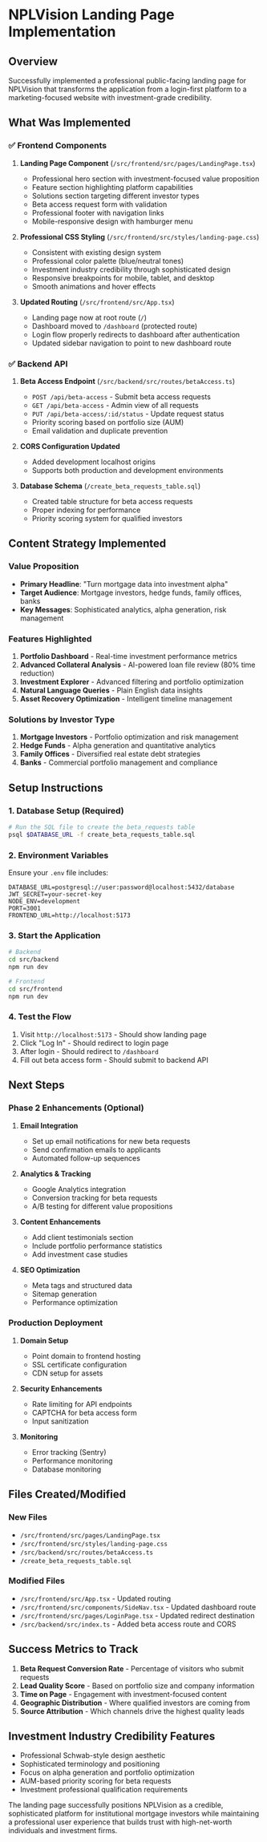 # NPLVision Landing Page Implementation

## Overview
Successfully implemented a professional public-facing landing page for NPLVision that transforms the application from a login-first platform to a marketing-focused website with investment-grade credibility.

## What Was Implemented

### ✅ Frontend Components
1. **Landing Page Component** (`/src/frontend/src/pages/LandingPage.tsx`)
   - Professional hero section with investment-focused value proposition
   - Feature section highlighting platform capabilities
   - Solutions section targeting different investor types
   - Beta access request form with validation
   - Professional footer with navigation links
   - Mobile-responsive design with hamburger menu

2. **Professional CSS Styling** (`/src/frontend/src/styles/landing-page.css`)
   - Consistent with existing design system
   - Professional color palette (blue/neutral tones)
   - Investment industry credibility through sophisticated design
   - Responsive breakpoints for mobile, tablet, and desktop
   - Smooth animations and hover effects

3. **Updated Routing** (`/src/frontend/src/App.tsx`)
   - Landing page now at root route (`/`)
   - Dashboard moved to `/dashboard` (protected route)
   - Login flow properly redirects to dashboard after authentication
   - Updated sidebar navigation to point to new dashboard route

### ✅ Backend API
1. **Beta Access Endpoint** (`/src/backend/src/routes/betaAccess.ts`)
   - `POST /api/beta-access` - Submit beta access requests
   - `GET /api/beta-access` - Admin view of all requests
   - `PUT /api/beta-access/:id/status` - Update request status
   - Priority scoring based on portfolio size (AUM)
   - Email validation and duplicate prevention

2. **CORS Configuration Updated**
   - Added development localhost origins
   - Supports both production and development environments

3. **Database Schema** (`/create_beta_requests_table.sql`)
   - Created table structure for beta access requests
   - Proper indexing for performance
   - Priority scoring system for qualified investors

## Content Strategy Implemented

### Value Proposition
- **Primary Headline**: "Turn mortgage data into investment alpha"
- **Target Audience**: Mortgage investors, hedge funds, family offices, banks
- **Key Messages**: Sophisticated analytics, alpha generation, risk management

### Features Highlighted
1. **Portfolio Dashboard** - Real-time investment performance metrics
2. **Advanced Collateral Analysis** - AI-powered loan file review (80% time reduction)
3. **Investment Explorer** - Advanced filtering and portfolio optimization
4. **Natural Language Queries** - Plain English data insights
5. **Asset Recovery Optimization** - Intelligent timeline management

### Solutions by Investor Type
1. **Mortgage Investors** - Portfolio optimization and risk management
2. **Hedge Funds** - Alpha generation and quantitative analytics
3. **Family Offices** - Diversified real estate debt strategies
4. **Banks** - Commercial portfolio management and compliance

## Setup Instructions

### 1. Database Setup (Required)
```bash
# Run the SQL file to create the beta_requests table
psql $DATABASE_URL -f create_beta_requests_table.sql
```

### 2. Environment Variables
Ensure your `.env` file includes:
```env
DATABASE_URL=postgresql://user:password@localhost:5432/database
JWT_SECRET=your-secret-key
NODE_ENV=development
PORT=3001
FRONTEND_URL=http://localhost:5173
```

### 3. Start the Application
```bash
# Backend
cd src/backend
npm run dev

# Frontend  
cd src/frontend
npm run dev
```

### 4. Test the Flow
1. Visit `http://localhost:5173` - Should show landing page
2. Click "Log In" - Should redirect to login page
3. After login - Should redirect to `/dashboard`
4. Fill out beta access form - Should submit to backend API

## Next Steps

### Phase 2 Enhancements (Optional)
1. **Email Integration**
   - Set up email notifications for new beta requests
   - Send confirmation emails to applicants
   - Automated follow-up sequences

2. **Analytics & Tracking**
   - Google Analytics integration
   - Conversion tracking for beta requests
   - A/B testing for different value propositions

3. **Content Enhancements**
   - Add client testimonials section
   - Include portfolio performance statistics
   - Add investment case studies

4. **SEO Optimization**
   - Meta tags and structured data
   - Sitemap generation
   - Performance optimization

### Production Deployment
1. **Domain Setup**
   - Point domain to frontend hosting
   - SSL certificate configuration
   - CDN setup for assets

2. **Security Enhancements**
   - Rate limiting for API endpoints
   - CAPTCHA for beta access form
   - Input sanitization

3. **Monitoring**
   - Error tracking (Sentry)
   - Performance monitoring
   - Database monitoring

## Files Created/Modified

### New Files
- `/src/frontend/src/pages/LandingPage.tsx`
- `/src/frontend/src/styles/landing-page.css`
- `/src/backend/src/routes/betaAccess.ts`
- `/create_beta_requests_table.sql`

### Modified Files
- `/src/frontend/src/App.tsx` - Updated routing
- `/src/frontend/src/components/SideNav.tsx` - Updated dashboard route
- `/src/frontend/src/pages/LoginPage.tsx` - Updated redirect destination
- `/src/backend/src/index.ts` - Added beta access route and CORS

## Success Metrics to Track
1. **Beta Request Conversion Rate** - Percentage of visitors who submit requests
2. **Lead Quality Score** - Based on portfolio size and company information
3. **Time on Page** - Engagement with investment-focused content
4. **Geographic Distribution** - Where qualified investors are coming from
5. **Source Attribution** - Which channels drive the highest quality leads

## Investment Industry Credibility Features
- Professional Schwab-style design aesthetic
- Sophisticated terminology and positioning
- Focus on alpha generation and portfolio optimization
- AUM-based priority scoring for beta requests
- Investment professional qualification requirements

The landing page successfully positions NPLVision as a credible, sophisticated platform for institutional mortgage investors while maintaining a professional user experience that builds trust with high-net-worth individuals and investment firms.